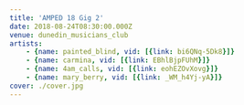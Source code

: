 ```yaml
---
title: 'AMPED 18 Gig 2'
date: 2018-08-24T08:30:00.000Z
venue: dunedin_musicians_club
artists:
    - {name: painted_blind, vid: [{link: bi6QNq-5Dk8}]}
    - {name: carmina, vid: [{link: EBhlBjpFUhM}]}
    - {name: 4am_calls, vid: [{link: eohEZOvXovg}]}
    - {name: mary_berry, vid: [{link: _WM_h4Yj-yA}]}
cover: ./cover.jpg
---
```

